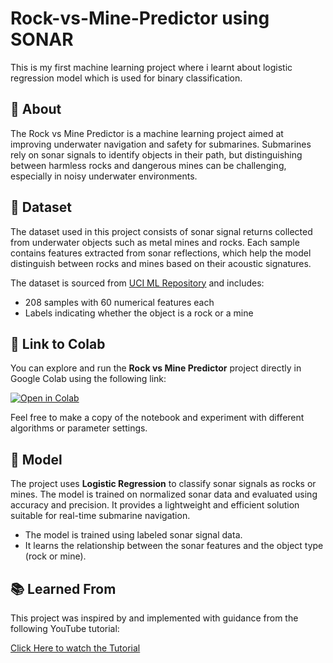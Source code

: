 # Rock-vs-Mine-Predictor using SONAR 

This is my first machine learning project where i learnt about logistic regression model which is used for binary classification.

## 📖 About

The Rock vs Mine Predictor is a machine learning project aimed at improving underwater navigation and safety for submarines. Submarines rely on sonar signals to identify objects in their path, but distinguishing between harmless rocks and dangerous mines can be challenging, especially in noisy underwater environments.

## 📂 Dataset

The dataset used in this project consists of sonar signal returns collected from underwater objects such as metal mines and rocks. Each sample contains features extracted from sonar reflections, which help the model distinguish between rocks and mines based on their acoustic signatures.

The dataset is sourced from [UCI ML Repository](https://archive.ics.uci.edu/ml/datasets/Connectionist+Bench+(Sonar,+Mines,+Rocks)) and includes:
- 208 samples with 60 numerical features each
- Labels indicating whether the object is a rock or a mine

## 🔗 Link to Colab

You can explore and run the **Rock vs Mine Predictor** project directly in Google Colab using the following link:

[![Open in Colab](https://colab.research.google.com/assets/colab-badge.svg)](https://colab.research.google.com/drive/15NVu0AEyuqq102IfW9jz-agMcEYdN6St?usp=sharing)


Feel free to make a copy of the notebook and experiment with different algorithms or parameter settings.

## 🧠 Model

The project uses **Logistic Regression** to classify sonar signals as rocks or mines. The model is trained on normalized sonar data and evaluated using accuracy and precision. It provides a lightweight and efficient solution suitable for real-time submarine navigation.

 - The model is trained using labeled sonar signal data.
 - It learns the relationship between the sonar features and the object type (rock or mine).

## 📚 Learned From

This project was inspired by and implemented with guidance from the following YouTube tutorial:

[Click Here to watch the Tutorial](https://youtu.be/fiz1ORTBGpY?si=EeYE1wLjojeVmSgS)
